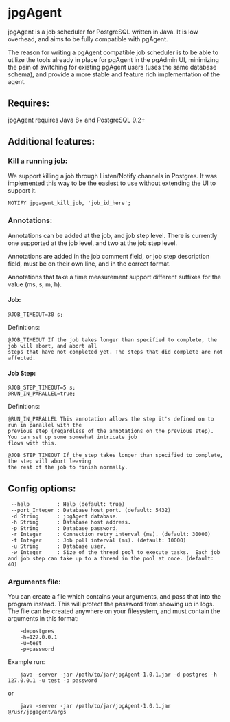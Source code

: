 # jpgAgent
jpgAgent is a job scheduler for PostgreSQL written in Java. It is low overhead, and aims to be fully
compatible with pgAgent.

The reason for writing a pgAgent compatible job scheduler is to be able to utilize the tools already in place
for pgAgent in the pgAdmin UI, minimizing the pain of switching for existing pgAgent users (uses the same database schema),
and provide a more stable and feature rich implementation of the agent.


## Requires:
jpgAgent requires Java 8+ and PostgreSQL 9.2+

## Additional features:
### Kill a running job:
We support killing a job through Listen/Notify channels in Postgres.  It was implemented this way to be the easiest
to use without extending the UI to support it.

    NOTIFY jpgagent_kill_job, 'job_id_here';

### Annotations:
Annotations can be added at the job, and job step level.  There is currently one supported at the job level, and 
two at the job step level.

Annotations are added in the job comment field, or job step description field, must be on their own line, and in the correct format.

Annotations that take a time measurement support different suffixes for the value (ms, s, m, h).

#### Job:

    @JOB_TIMEOUT=30 s;

Definitions:
    
    @JOB_TIMEOUT If the job takes longer than specified to complete, the job will abort, and abort all 
    steps that have not completed yet. The steps that did complete are not affected.
    
#### Job Step:
    
    @JOB_STEP_TIMEOUT=5 s;
    @RUN_IN_PARALLEL=true;
    
Definitions:

    @RUN_IN_PARALLEL This annotation allows the step it's defined on to run in parallel with the 
    previous step (regardless of the annotations on the previous step).  You can set up some somewhat intricate job 
    flows with this.
    
    @JOB_STEP_TIMEOUT If the step takes longer than specified to complete, the step will abort leaving
    the rest of the job to finish normally.
   
    

## Config options:
     --help         : Help (default: true)
     --port Integer : Database host port. (default: 5432)
     -d String      : jpgAgent database.
     -h String      : Database host address.
     -p String      : Database password.
     -r Integer     : Connection retry interval (ms). (default: 30000)
     -t Integer     : Job poll interval (ms). (default: 10000)
     -u String      : Database user.
     -w Integer     : Size of the thread pool to execute tasks.  Each job and job step can take up to a thread in the pool at once. (default: 40)
     
### Arguments file:
You can create a file which contains your arguments, and pass that into the program instead.  This will protect the password from showing up in logs.
The file can be created anywhere on your filesystem, and must contain the arguments in this format:

        -d=postgres
        -h=127.0.0.1
        -u=test
        -p=password

Example run:

        java -server -jar /path/to/jar/jpgAgent-1.0.1.jar -d postgres -h 127.0.0.1 -u test -p password 
or        

        java -server -jar /path/to/jar/jpgAgent-1.0.1.jar @/usr/jpgagent/args